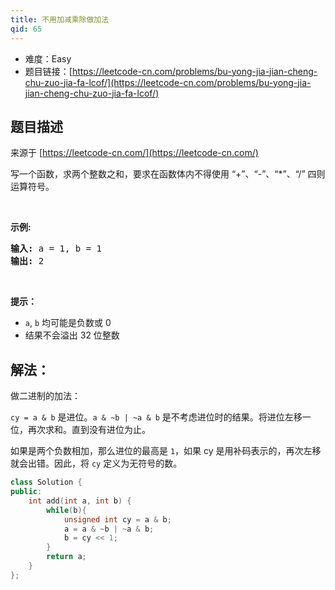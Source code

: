 ```yaml
---
title: 不用加减乘除做加法
qid: 65
---
```



- 难度：Easy
- 题目链接：[https://leetcode-cn.com/problems/bu-yong-jia-jian-cheng-chu-zuo-jia-fa-lcof/](https://leetcode-cn.com/problems/bu-yong-jia-jian-cheng-chu-zuo-jia-fa-lcof/)


## 题目描述

来源于 [https://leetcode-cn.com/](https://leetcode-cn.com/)

<p>写一个函数，求两个整数之和，要求在函数体内不得使用 &ldquo;+&rdquo;、&ldquo;-&rdquo;、&ldquo;*&rdquo;、&ldquo;/&rdquo; 四则运算符号。</p>

<p>&nbsp;</p>

<p><strong>示例:</strong></p>

<pre><strong>输入:</strong> a = 1, b = 1
<strong>输出:</strong> 2</pre>

<p>&nbsp;</p>

<p><strong>提示：</strong></p>

<ul>
	<li><code>a</code>,&nbsp;<code>b</code>&nbsp;均可能是负数或 0</li>
	<li>结果不会溢出 32 位整数</li>
</ul>


## 解法：

做二进制的加法：

`cy = a & b` 是进位。`a & ~b | ~a & b` 是不考虑进位时的结果。将进位左移一位，再次求和。直到没有进位为止。

如果是两个负数相加，那么进位的最高是 `1`，如果 cy 是用补码表示的，再次左移就会出错。因此，将 `cy` 定义为无符号的数。


```c++
class Solution {
public:
    int add(int a, int b) {
        while(b){
            unsigned int cy = a & b;
            a = a & ~b | ~a & b;
            b = cy << 1;
        }
        return a;
    }
};
```